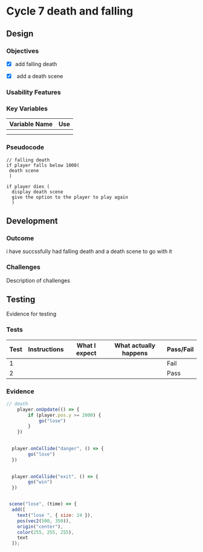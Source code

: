# Cycle 7 death and falling

##

## Design

### Objectives



* [x] add falling death   &#x20;
* [x] &#x20;add a death scene&#x20;



### Usability Features

&#x20;&#x20;

### Key Variables

| Variable Name | Use |
| ------------- | --- |
|               |     |
|               |     |

### Pseudocode

```
// falling death 
if player falls below 1000(
 death scene
 )
```

```
if player dies (
  display death scene
  give the option to the player to play again 
  )
```

## Development

### Outcome

i have succssfully had falling death and a death scene to go with it&#x20;

### Challenges

Description of challenges

## Testing

Evidence for testing

### Tests

| Test | Instructions | What I expect | What actually happens | Pass/Fail |
| ---- | ------------ | ------------- | --------------------- | --------- |
| 1    |              |               |                       | Fail      |
| 2    |              |               |                       | Pass      |

### Evidence

```javascript
// death 
 	player.onUpdate(() => {
		if (player.pos.y >= 2000) {
			go("lose")
		}
	})

  
  player.onCollide("danger", () => {
		go("lose")
  })

    
  player.onCollide("exit", () => {
		go("win")
  })
```

```javascript

 scene("lose", (time) => {
  add([
    text("lose ", { size: 24 }),
    pos(vec2(500, 350)),
    origin("center"),
    color(255, 255, 255),
    text
  ]);
```
